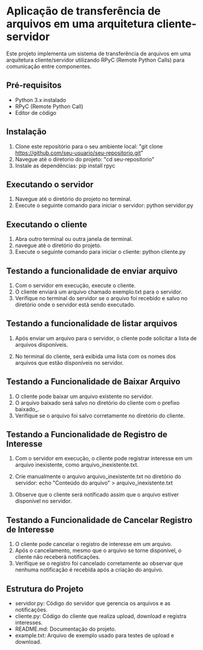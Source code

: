 # Aplicação de transferência de arquivos em uma arquitetura cliente-servidor

Este projeto implementa um sistema de transferência de arquivos em uma arquitetura cliente/servidor utilizando RPyC (Remote Python Calls) para comunicação entre componentes.

## Pré-requisitos

- Python 3.x instalado
- RPyC (Remote Python Call)
- Editor de código

## Instalação 

1. Clone este repositório para o seu ambiente local:
    "git clone https://github.com/seu-usuario/seu-repositorio.git"
2. Navegue até o diretorio do projeto:
    "cd seu-repositorio"
3. Instale as dependências:
    pip install rpyc

## Executando o servidor

1. Navegue até o diretório do projeto no terminal.
2. Execute o seguinte comando  para iniciar o servidor:
    python servidor.py

## Executando o cliente

1. Abra outro terminal ou outra janela de terminal.
2. navegue até o diretório do projeto.
3. Execute o seguinte comando para iniciar o cliente:
    python cliente.py

## Testando a funcionalidade de enviar arquivo

1. Com o servidor em execução, execute o cliente.
2. O cliente enviará um arquivo chamado exemplo.txt para o servidor.
3. Verifique no terminal do servidor se o arquivo foi recebido e salvo no diretório onde o servidor está sendo executado.

## Testando a funcionalidade de listar arquivos

1. Após enviar um arquivo para o servidor, o cliente pode solicitar a lista de arquivos disponíveis.

2. No terminal do cliente, será exibida uma lista com os nomes dos arquivos que estão disponíveis no servidor.

## Testando a Funcionalidade de Baixar Arquivo

1. O cliente pode baixar um arquivo existente no servidor.
2. O arquivo baixado será salvo no diretório do cliente com o prefixo baixado_.
3. Verifique se o arquivo foi salvo corretamente no diretório do cliente.

## Testando a Funcionalidade de Registro de Interesse

1. Com o servidor em execução, o cliente pode registrar interesse em um arquivo inexistente, como arquivo_inexistente.txt.

2. Crie manualmente o arquivo arquivo_inexistente.txt no diretório do servidor:
    echo "Conteúdo do arquivo" > arquivo_inexistente.txt

3. Observe que o cliente será notificado assim que o arquivo estiver disponível no servidor.

## Testando a Funcionalidade de Cancelar Registro de Interesse

1. O cliente pode cancelar o registro de interesse em um arquivo.
2. Após o cancelamento, mesmo que o arquivo se torne disponível, o cliente não receberá notificações.
3. Verifique se o registro foi cancelado corretamente ao observar que nenhuma notificação é recebida após a criação do arquivo.

## Estrutura do Projeto

- servidor.py: Código do servidor que gerencia os arquivos e as notificações.
- cliente.py: Código do cliente que realiza upload, download e registra interesses.
- README.md: Documentação do projeto.
- example.txt: Arquivo de exemplo usado para testes de upload e download.